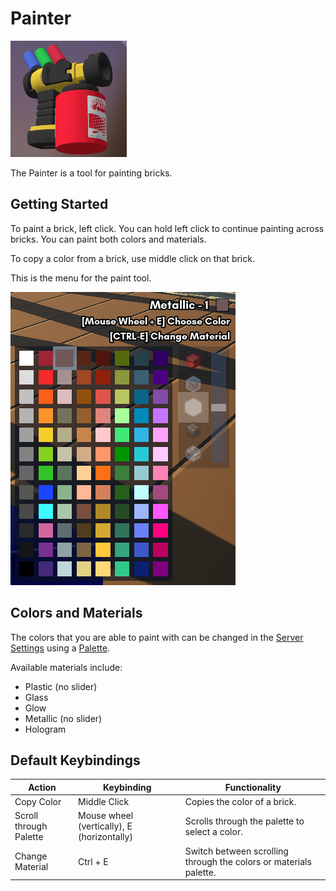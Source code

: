 # Painter

![Painter](images/Painter.png)

The Painter is a tool for painting bricks.

## Getting Started

To paint a brick, left click. You can hold left click to continue painting across bricks. You can paint both colors and materials.

To copy a color from a brick, use middle click on that brick.

This is the menu for the paint tool.

![Paint Menu](./images/paintmenu.png)

## Colors and Materials

The colors that you are able to paint with can be changed in the [Server Settings]() using a [Palette]().

Available materials include:
- Plastic (no slider)
- Glass
- Glow
- Metallic (no slider)
- Hologram

## Default Keybindings

|Action|Keybinding|Functionality|
|---|---|---|
|Copy Color|Middle Click|Copies the color of a brick.|
|Scroll through Palette|Mouse wheel (vertically), E (horizontally)|Scrolls through the palette to select a color.|
|Change Material|Ctrl + E|Switch between scrolling through the colors or materials palette.|